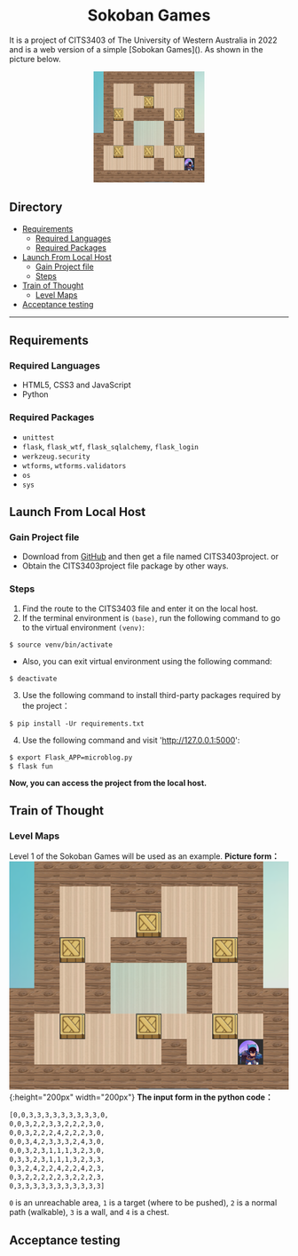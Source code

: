<h1 align="center">Sokoban Games</h1>
It is a project of CITS3403 of The University of Western Australia in 2022 
and is a web version of a simple [Sobokan Games](). 
As shown in the picture below.
<p align="center">
    <img
        src= "./img/game.png"
        width="200"
        height="200"
        alt="Sokoban Games"
    />
</p>

## Directory
* [Requirements](#requirements)
    * [Required Languages](#required-packages)
    * [Required Packages](#required-packages)
* [Launch From Local Host](#getting-started)
    * [Gain Project file](#gain-Project-file)
    * [Steps](#steps)
* [Train of Thought](#train-of-thought)
    * [Level Maps](#level-maps)
* [Acceptance testing](#acceptance-testing)
* * *

## Requirements
### Required Languages
- HTML5, CSS3 and JavaScript
- Python
### Required Packages
- `unittest`
- `flask`, `flask_wtf`, `flask_sqlalchemy`, `flask_login`
- `werkzeug.security`
- `wtforms`, `wtforms.validators`
- `os`
- `sys`

## Launch From Local Host
### Gain Project file
- Download from [GitHub](https://github.com/22856226/CITS3403project.git) and then get a file named CITS3403project.
or
- Obtain the CITS3403project file package by other ways.
### Steps
1. Find the route to the CITS3403 file and enter it on the local host.
2. If the terminal environment is `(base)`, run the following command to go to the virtual environment `(venv)`:
```
$ source venv/bin/activate
```
- Also, you can exit virtual environment using the following command:
```
$ deactivate
```
3. Use the following command to install third-party packages required by the project：
```
$ pip install -Ur requirements.txt
```
4. Use the following command and visit 'http://127.0.0.1:5000':
```
$ export Flask_APP=microblog.py
$ flask fun
```
__Now, you can access the project from the local host.__

## Train of Thought
### Level Maps
Level 1 of the Sokoban Games will be used as an example.
**Picture form：**
![](./img/game.png){:height="200px" width="200px"}
**The input form in the python code：**
```
[0,0,3,3,3,3,3,3,3,3,3,0,
0,0,3,2,2,3,3,2,2,2,3,0,
0,0,3,2,2,2,4,2,2,2,3,0,
0,0,3,4,2,3,3,3,2,4,3,0,
0,0,3,2,3,1,1,1,3,2,3,0,
0,3,3,2,3,1,1,1,3,2,3,3,
0,3,2,4,2,2,4,2,2,4,2,3,
0,3,2,2,2,2,2,3,2,2,2,3,
0,3,3,3,3,3,3,3,3,3,3,3]
```
`0` is an unreachable area, `1` is a target (where to be pushed), `2` is a normal path (walkable), 
`3` is a wall, and `4` is a chest.

## Acceptance testing

